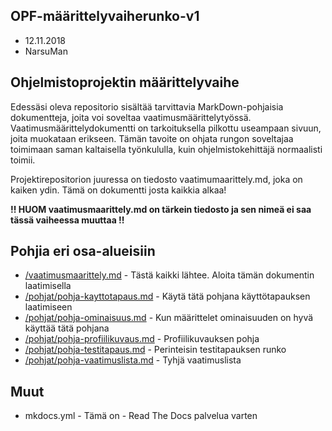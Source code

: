 ## OPF-määrittelyvaiherunko-v1 


* 12.11.2018
* NarsuMan


## Ohjelmistoprojektin määrittelyvaihe

Edessäsi oleva repositorio sisältää tarvittavia MarkDown-pohjaisia dokumentteja, joita voi soveltaa vaatimusmäärittelytyössä.
Vaatimusmäärittelydokumentti on tarkoituksella pilkottu useampaan sivuun, joita muokataan erikseen. Tämän tavoite on ohjata 
rungon soveltajaa toimimaan saman kaltaisella työnkululla, kuin ohjelmistokehittäjä normaalisti toimii. 

Projektirepositorion juuressa on tiedosto vaatimumaarittely.md, joka on kaiken ydin. Tämä on dokumentti josta kaikkia alkaa!

__!! HUOM vaatimusmaarittely.md on tärkein tiedosto ja sen nimeä ei saa tässä vaiheessa muuttaa !!__


## Pohjia eri osa-alueisiin

* [/vaatimusmaarittely.md]() - Tästä kaikki lähtee. Aloita tämän dokumentin laatimisella
* [/pohjat/pohja-kayttotapaus.md]()	- Käytä tätä pohjana käyttötapauksen laatimiseen
* [/pohjat/pohja-ominaisuus.md]() - Kun määrittelet ominaisuuden on hyvä käyttää tätä pohjana
* [/pohjat/pohja-profiilikuvaus.md]() - Profiilikuvauksen pohja
* [/pohjat/pohja-testitapaus.md]() - Perinteisin testitapauksen runko
* [/pohjat/pohja-vaatimuslista.md]() - Tyhjä vaatimuslista


## Muut

* mkdocs.yml - Tämä on - Read The Docs palvelua varten
